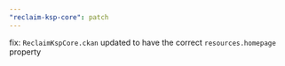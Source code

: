 ```yaml
---
"reclaim-ksp-core": patch
---
```


fix: `ReclaimKspCore.ckan` updated to have the correct `resources.homepage` property
